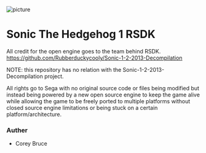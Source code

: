 ![picture](https://i.imgur.com/3JhEff5.png) 
# Sonic The Hedgehog 1 RSDK

All credit for the open engine goes to the team behind RSDK.
https://github.com/Rubberduckycooly/Sonic-1-2-2013-Decompilation   

NOTE: this repository has no relation with the Sonic-1-2-2013-Decompilation project.
 
All rights go to Sega with no original source code or files being modified but instead being powered by a new open source engine to keep the game alive while allowing the game to be freely ported to multiple platforms without closed source engine limitations or being stuck on a certain platform/architecture.

### Auther
 * Corey Bruce